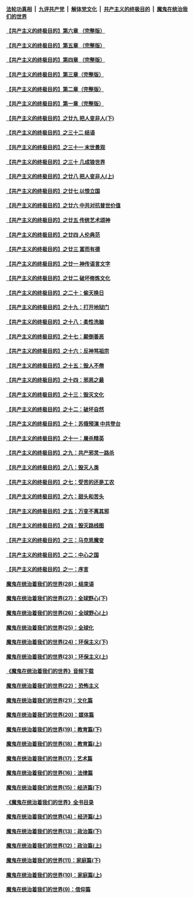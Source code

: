 ####  [法轮功真相](../../../../basic/blob/master/README.md?t=10262339) &nbsp;|&nbsp; [九评共产党](../../../../9ping.md/blob/master/README.md?t=10262339) &nbsp;|&nbsp; [解体党文化](../../../../jtdwh.md/blob/master/README.md?t=10262339)  &nbsp;|&nbsp; [共产主义的终极目的](../../../../gczydzjmd.md/blob/master/README.md?t=10262339) &nbsp;|&nbsp; [魔鬼在统治我们的世界](../../../../mgztzwmdsj.md/blob/master/README.md?t=10262339) 

#### [【共产主义的终极目的】第六章 （完整版）](../pages/nsc422/n11428913.md?t=10262339) 

#### [【共产主义的终极目的】第五章 （完整版）](../pages/nsc422/n11428912.md?t=10262339) 

#### [【共产主义的终极目的】第四章 （完整版）](../pages/nsc422/n11428907.md?t=10262339) 

#### [【共产主义的终极目的】第三章（完整版）](../pages/nsc422/n11428848.md?t=10262339) 

#### [【共产主义的终极目的】第二章（完整版）](../pages/nsc422/n11428831.md?t=10262339) 

#### [【共产主义的终极目的】第一章（完整版）](../pages/nsc422/n11417651.md?t=10262339) 

#### [【共产主义的终极目的】之廿九 把人变非人(下)](../pages/nsc422/n11344140.md?t=10262339) 

#### [【共产主义的终极目的】之三十二 结语](../pages/nsc422/n11360535.md?t=10262339) 

#### [【共产主义的终极目的】之三十一 末世景观](../pages/nsc422/n11351129.md?t=10262339) 

#### [【共产主义的终极目的】之三十 几成狼世界](../pages/nsc422/n11348280.md?t=10262339) 

#### [【共产主义的终极目的】之廿八 把人变非人(上)](../pages/nsc422/n11340492.md?t=10262339) 

#### [【共产主义的终极目的】之廿七 以恨立国](../pages/nsc422/n11336944.md?t=10262339) 

#### [【共产主义的终极目的】之廿六 中共对抗普世价值](../pages/nsc422/n11324785.md?t=10262339) 

#### [【共产主义的终极目的】之廿五 传统艺术颂神](../pages/nsc422/n11296396.md?t=10262339) 

#### [【共产主义的终极目的】之廿四 人伦典范](../pages/nsc422/n11296397.md?t=10262339) 

#### [【共产主义的终极目的】之廿三 富而有德](../pages/nsc422/n11283598.md?t=10262339) 

#### [【共产主义的终极目的】之廿一 神传语言文字](../pages/nsc422/n11263265.md?t=10262339) 

#### [【共产主义的终极目的】之廿二 破坏修炼文化](../pages/nsc422/n11245728.md?t=10262339) 

#### [【共产主义的终极目的】之二十：偷天换日](../pages/nsc422/n11238846.md?t=10262339) 

#### [【共产主义的终极目的】之十九：打开地狱门](../pages/nsc422/n11206376.md?t=10262339) 

#### [【共产主义的终极目的】之十八：柔性洗脑](../pages/nsc422/n11199994.md?t=10262339) 

#### [【共产主义的终极目的】之十七：颠倒善恶](../pages/nsc422/n11179782.md?t=10262339) 

#### [【共产主义的终极目的】之十六：反神骂祖宗](../pages/nsc422/n11166798.md?t=10262339) 

#### [【共产主义的终极目的】之十五：毁人不倦](../pages/nsc422/n11166792.md?t=10262339) 

#### [【共产主义的终极目的】之十四：邪恶之最](../pages/nsc422/n11150249.md?t=10262339) 

#### [【共产主义的终极目的】之十三：毁灭文化](../pages/nsc422/n11135227.md?t=10262339) 

#### [【共产主义的终极目的】之十二：破坏自然](../pages/nsc422/n11135214.md?t=10262339) 

#### [【共产主义的终极目的】之十：苏俄预演 中共登台](../pages/nsc422/n11118424.md?t=10262339) 

#### [【共产主义的终极目的】之十一：屠杀精英](../pages/nsc422/n11118442.md?t=10262339) 

#### [【共产主义的终极目的】之九：共产邪灵一路杀](../pages/nsc422/n11114139.md?t=10262339) 

#### [【共产主义的终极目的】之八：毁灭人类](../pages/nsc422/n11108503.md?t=10262339) 

#### [【共产主义的终极目的】之七：受苦的还是工农](../pages/nsc422/n11101809.md?t=10262339) 

#### [【共产主义的终极目的】之六：甜头和苦头](../pages/nsc422/n11096971.md?t=10262339) 

#### [【共产主义的终极目的】之五：万变不离其邪](../pages/nsc422/n11091285.md?t=10262339) 

#### [【共产主义的终极目的】之四：毁灭路线图](../pages/nsc422/n11086284.md?t=10262339) 

#### [【共产主义的终极目的】之三：马克思魔变](../pages/nsc422/n11061941.md?t=10262339) 

#### [【共产主义的终极目的】之二：中心之国](../pages/nsc422/n11047728.md?t=10262339) 

#### [【共产主义的终极目的】之一：序言](../pages/nsc422/n11086077.md?t=10262339) 

#### [魔鬼在统治着我们的世界(28)：结束语](../pages/nsc422/n10936246.md?t=10262339) 

#### [魔鬼在统治着我们的世界(27)：全球野心(下)](../pages/nsc422/n10928319.md?t=10262339) 

#### [魔鬼在统治着我们的世界(26)：全球野心(上)](../pages/nsc422/n10900318.md?t=10262339) 

#### [魔鬼在统治着我们的世界(25)：全球化](../pages/nsc422/n10788205.md?t=10262339) 

#### [魔鬼在统治着我们的世界(24)：环保主义(下)](../pages/nsc422/n10695307.md?t=10262339) 

#### [魔鬼在统治着我们的世界(23)：环保主义(上)](../pages/nsc422/n10688613.md?t=10262339) 

#### [《魔鬼在统治着我们的世界》音频下载](../pages/nsc422/n10635553.md?t=10262339) 

#### [魔鬼在统治着我们的世界(22)：恐怖主义](../pages/nsc422/n10614727.md?t=10262339) 

#### [魔鬼在统治着我们的世界(21)：文化篇](../pages/nsc422/n10597706.md?t=10262339) 

#### [魔鬼在统治着我们的世界(20)：媒体篇](../pages/nsc422/n10586579.md?t=10262339) 

#### [魔鬼在统治着我们的世界(19)：教育篇(下)](../pages/nsc422/n10564808.md?t=10262339) 

#### [魔鬼在统治着我们的世界(18)：教育篇(上)](../pages/nsc422/n10526970.md?t=10262339) 

#### [魔鬼在统治着我们的世界(17)：艺术篇](../pages/nsc422/n10499093.md?t=10262339) 

#### [魔鬼在统治着我们的世界(16)：法律篇](../pages/nsc422/n10485969.md?t=10262339) 

#### [魔鬼在统治着我们的世界(15)：经济篇(下)](../pages/nsc422/n10469975.md?t=10262339) 

#### [《魔鬼在统治着我们的世界》全书目录](../pages/nsc422/n10464261.md?t=10262339) 

#### [魔鬼在统治着我们的世界(14)：经济篇(上)](../pages/nsc422/n10457370.md?t=10262339) 

#### [魔鬼在统治着我们的世界(13)：政治篇(下)](../pages/nsc422/n10448270.md?t=10262339) 

#### [魔鬼在统治着我们的世界(12)：政治篇(上)](../pages/nsc422/n10444576.md?t=10262339) 

#### [魔鬼在统治着我们的世界(11)：家庭篇(下)](../pages/nsc422/n10440961.md?t=10262339) 

#### [魔鬼在统治着我们的世界(10)：家庭篇(上)](../pages/nsc422/n10435448.md?t=10262339) 

#### [魔鬼在统治着我们的世界(9)：信仰篇](../pages/nsc422/n10432159.md?t=10262339) 

